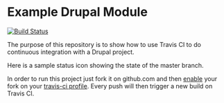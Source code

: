 Example Drupal Module
=====================
[![Build Status](https://travis-ci.org/mixxmac/ci-example-drupal-module.svg?branch=7.x-1.x)](https://travis-ci.org/mixxmac/ci-example-drupal-module)

The purpose of this repository is to show how to use Travis CI to do
continuous integration with a Drupal project.

Here is a sample status icon showing the state of the master branch.

In order to run this project just fork it on github.com and then [enable](http://about.travis-ci.org/docs/user/getting-started/)
your fork on your [travis-ci profile](http://travis-ci.org/profile). Every push will then trigger a new build on Travis CI.
